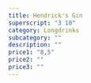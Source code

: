 ```yaml
---
title: Hendrick's Gin
superscript: "3 10"
category: Longdrinks
subcategory: ""
description: ""
price1: "8,5"
price2: ""
price3: ""
---
```

